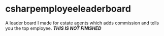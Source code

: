 # csharpemployeeleaderboard
A leader board I made for estate agents which adds commission and tells you the top employee.
***THIS IS NOT FINISHED***
